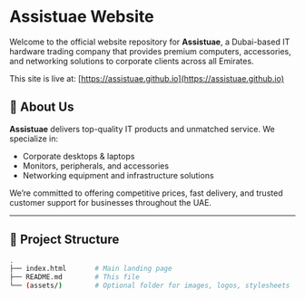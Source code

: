 # Assistuae Website

Welcome to the official website repository for **Assistuae**, a Dubai-based IT hardware trading company that provides premium computers, accessories, and networking solutions to corporate clients across all Emirates.

This site is live at: [https://assistuae.github.io](https://assistuae.github.io)

## 🚀 About Us

**Assistuae** delivers top-quality IT products and unmatched service. We specialize in:

- Corporate desktops & laptops  
- Monitors, peripherals, and accessories  
- Networking equipment and infrastructure solutions  

We’re committed to offering competitive prices, fast delivery, and trusted customer support for businesses throughout the UAE.

---

## 📁 Project Structure

```bash
.
├── index.html       # Main landing page
├── README.md        # This file
└── (assets/)        # Optional folder for images, logos, stylesheets
